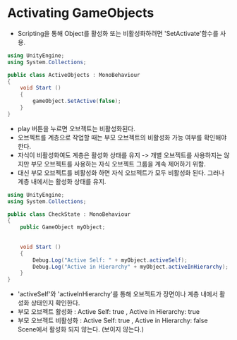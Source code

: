 Activating GameObjects
======================
- Scripting을 통해 Object를 활성화 또는 비활성화하려면 'SetActivate'함수를 사용.

```c#
using UnityEngine;
using System.Collections;

public class ActiveObjects : MonoBehaviour
{
    void Start ()
    {
        gameObject.SetActive(false);
    }
}
```
- play 버튼을 누르면 오브젝트는 비활성화된다.
- 오브젝트를 계층으로 작업할 때는 부모 오브젝트의 비활성화 가능 여부를 확인해야 한다.
- 자식이 비활성화여도 계층은 활성화 상태를 유지 -> 개별 오브젝트를 사용하지는 않지만 부모 오브젝트를 사용하는 자식 오브젝트 그룹을 계속 제어하기 위함.
- 대신 부모 오브젝트를 비활성화 하면 자식 오브젝트가 모두 비활성화 된다. 그러나 계층 내에서는 활성화 상태를 유지.

```c#
using UnityEngine;
using System.Collections;

public class CheckState : MonoBehaviour
{
    public GameObject myObject;
    
    
    void Start ()
    {
        Debug.Log("Active Self: " + myObject.activeSelf);
        Debug.Log("Active in Hierarchy" + myObject.activeInHierarchy);
    }
}
```
- 'activeSelf'와 'activeInHierarchy'를 통해 오브젝트가 장면이나 계층 내에서 활성화 상태인지 확인한다.
- 부모 오브젝트 활성화 : Active Self: true , Active in Hierarchy: true
- 부모 오브젝트 비활성화 : Active Self: true , Active in Hierarchy: false\
Scene에서 활성화 되지 않는다. (보이지 않는다.)
